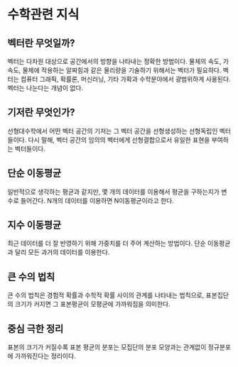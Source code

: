 # 수학관련 지식
## 벡터란 무엇일까?
벡터는 다차원 대상으로 공간에서의 방향을 나타내는 정확한 방법이다. 물체의 속도, 가속도, 물체에 작용하는 알짜힘과 같은 물리량을 기술하기 위해서는 벡터가 필요하다. 벡터는 컴퓨터 그래픽, 확률론, 머신러닝, 기타 가확과 수학분야에서 광범위하게 사용된다. 벡터는 나눈다는 개념이 없다.

## 기저란 무엇인가?
선형대수학에서 어떤 벡터 공간의 기저는 그 벡터 공간을 선형생성하는 선형독립인 벡터들이다. 다시 말해, 벡터 공간의 임의의 벡터에게 선형결합으로서 유일한 표현을 부여하는 벡터들이다.

## 단순 이동평균
일반적으로 생각하는 평균과 같지만, 몇 개의 데이터를 이용해서 평균을 구하는지가 변수로 들어간다. N개의 데이터를 이용하면 N이동평균이라고 한다.

## 지수 이동평균
최근 데이터를 더 잘 반영하기 위해 가중치를 더 주어 계산하는 방법이다. 단순 이동평균과 달리 모든 과거의 데이터를 이용한다.

## 큰 수의 법칙
큰 수의 법칙은 경험적 확률과 수학적 확률 사이의 관계를 나타내는 법칙으로, 표본집단의 크기가 커지면 그 표본평균이 모평균에 가까워짐을 의미한다.

## 중심 극한 정리
표본의 크기가 커질수록 표본 평균의 분포는 모집단의 분포 모양과는 관계없이 정규분포에 가까워진다는 정리이다.